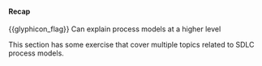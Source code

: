 <div id="title">

#### Recap

</div>

<span id="prereqs"></span>

<span id="outcomes">{{glyphicon_flag}} Can explain process models at a higher level</span>

<div id="body">

This section has some exercise that cover multiple topics related to SDLC process models.

</div>

<div id="extras">
 <include src="exercises.md" />
</div>